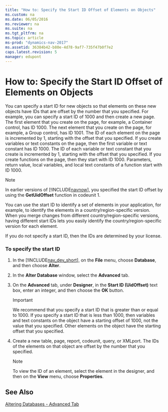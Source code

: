 ```yaml
---
title: "How to: Specify the Start ID Offset of Elements on Objects"
ms.custom: na
ms.date: 06/05/2016
ms.reviewer: na
ms.suite: na
ms.tgt_pltfrm: na
ms.topic: article
ms-prod: "dynamics-nav-2017"
ms.assetid: 36384b42-b80e-4d78-9af7-735f47b0f7e2
caps.latest.revision: 5
manager: edupont
---
```

# How to: Specify the Start ID Offset of Elements on Objects
You can specify a start ID for new objects so that elements on these new objects have IDs that are offset by the number that you specified. For example, you can specify a start ID of 1000 and then create a new page. The first element that you create on the page, for example, a Container control, has ID 1000. The next element that you create on the page, for example, a Group control, has ID 1001. The ID of each element on the page is incremented by 1, starting with the offset that you specified. If you create variables or text constants on the page, then the first variable or text constant has ID 1000. The ID of each variable or text constant that you create is incremented by 1, starting with the offset that you specified. If you create functions on the page, then they start with ID 1000. Parameters, return value, local variables, and local text constants of a function start with ID 1000.  
  
> [!NOTE]  
>  In earlier versions of [!INCLUDE[navnow](includes/navnow_md.md)], you specified the start ID offset by using the **GetUidOffset** function in codeunit 1.  
  
 You can use the start ID to identify a set of elements in your application, for example, to identify the elements in a country\/region\-specific version. When you merge changes from different country\/region\-specific versions, having different start IDs lets you easily identify the country\/region\-specific version for each element.  
  
 If you do not specify a start ID, then the IDs are determined by your license.  
  
### To specify the start ID  
  
1.  In the [!INCLUDE[nav_dev_short](includes/nav_dev_short_md.md)], on the **File** menu, choose **Database**, and then choose **Alter**.  
  
2.  In the **Alter Database** window, select the **Advanced** tab.  
  
3.  On the **Advanced** tab, under **Designer**, in the **Start ID \(UidOffset\)** text box, enter an integer, and then choose the **OK** button.  
  
    > [!IMPORTANT]  
    >  We recommend that you specify a start ID that is greater than or equal to 1000. If you specify a start ID that is less than 1000, then variables and text constants on the object have a starting offset of 1000, not the value that you specified. Other elements on the object have the starting offset that you specified.  
  
4.  Create a new table, page, report, codeunit, query, or XMLport. The IDs of the elements on that object are offset by the number that you specified.  
  
    > [!NOTE]  
    >  To view the ID of an element, select the element in the designer, and then on the **View** menu, choose **Properties**.  
  
## See Also  
 [Altering Databases \- Advanced Tab](Altering-Databases---Advanced-Tab.md)